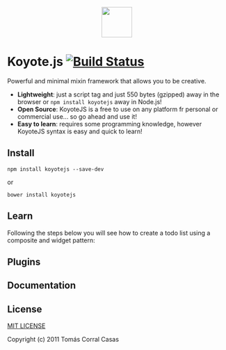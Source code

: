 <p align="center"><a href="#" target="_blank"><img width="70"src="https://raw.githubusercontent.com/fer/Koyote.js/website/imgs/koyote.png"></a></p>

# Koyote.js [![Build Status](https://drone.io/github.com/fer/koyote.js/status.png)](https://drone.io/github.com/fer/koyote.js/latest)

Powerful and minimal mixin framework that allows you to be creative.

- **Lightweight**: just a script tag and just 550 bytes (gzipped) away in the browser or ```npm install koyotejs``` away in Node.js!
- **Open Source**: KoyoteJS is a free to use on any platform fr personal or commercial use... so go ahead and use it!
- **Easy to learn**: requires some programming knowledge, however KoyoteJS syntax is easy and quick to learn!

## Install

```
npm install koyotejs --save-dev
```

or

```
bower install koyotejs
```

## Learn

Following the steps below you will see how to create a todo list using a composite and widget pattern:

## Plugins

## Documentation

## License

[MIT LICENSE](http://opensource.org/licenses/MIT)

Copyright (c) 2011 Tomás Corral Casas
